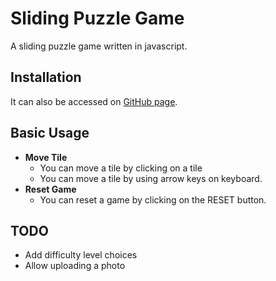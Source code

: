 # Sliding Puzzle Game

A sliding puzzle game written in javascript.

## Installation
It can also be accessed on [GitHub page](https://vitac215.github.io/sliding_puzzle_game/index.html).

## Basic Usage
* <b>Move Tile</b>
   * You can move a tile by clicking on a tile 
   * You can move a tile by using arrow keys on keyboard.
* <b>Reset Game</b>
   * You can reset a game by clicking on the RESET button.

## TODO
* Add difficulty level choices
* Allow uploading a photo

